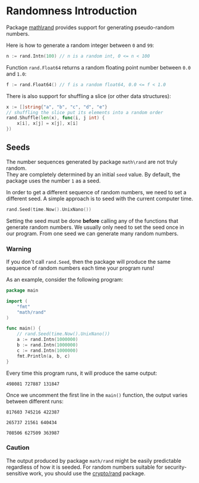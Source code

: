 # Randomness Introduction

Package [math\rand][mathrand] provides support for generating pseudo-random numbers.

Here is how to generate a random integer between `0` and `99`:

```go
n := rand.Intn(100) // n is a random int, 0 <= n < 100
```

Function `rand.Float64` returns a random floating point number between `0.0` and `1.0`:

```go
f := rand.Float64() // f is a random float64, 0.0 <= f < 1.0
```

There is also support for shuffling a slice (or other data structures):

```go
x := []string{"a", "b", "c", "d", "e"}
// shuffling the slice put its elements into a random order
rand.Shuffle(len(x), func(i, j int) {
	x[i], x[j] = x[j], x[i]
})
```

## Seeds

The number sequences generated by package `math\rand` are not truly random.  
They are completely determined by an initial `seed` value.
By default, the package uses the number `1` as a seed.

In order to get a different sequence of random numbers, we need to set a different seed.
A simple approach is to seed with the current computer time.

```go
rand.Seed(time.Now().UnixNano())
```

Setting the seed must be done **before** calling any of the functions that generate random numbers.
We usually only need to set the seed once in our program.
From one seed we can generate many random numbers.

### Warning

If you don't call `rand.Seed`, then the package will produce the same sequence of random numbers each time your program runs!

As an example, consider the following program:

```go
package main

import (
	"fmt"
	"math/rand"
)

func main() {
    // rand.Seed(time.Now().UnixNano())
	a := rand.Intn(1000000)
	b := rand.Intn(1000000)
	c := rand.Intn(1000000)
	fmt.Println(a, b, c)
}
```

Every time this program runs, it will produce the same output:

```text
498081 727887 131847
```

Once we uncomment the first line in the `main()` function, the output varies between different runs:

```text
817603 745216 422387

265737 21561 640434

708506 627509 363987
```

### Caution

The output produced by package `math/rand` might be easily predictable regardless of how it is seeded.
For random numbers suitable for security-sensitive work, you should use the [crypto/rand][cryptorand] package.

[mathrand]: https://pkg.go.dev/math/rand
[cryptorand]: https://pkg.go.dev/crypto/rand
